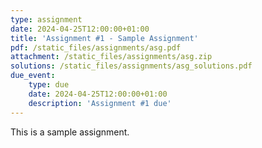 ```yaml
---
type: assignment
date: 2024-04-25T12:00:00+01:00
title: 'Assignment #1 - Sample Assignment'
pdf: /static_files/assignments/asg.pdf
attachment: /static_files/assignments/asg.zip
solutions: /static_files/assignments/asg_solutions.pdf
due_event: 
    type: due
    date: 2024-04-25T12:00:00+01:00
    description: 'Assignment #1 due'
---
```

This is a sample assignment.

